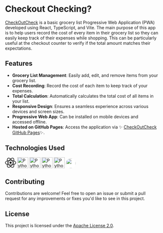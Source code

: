 # Checkout Checking?

[CheckOutCheck](https://osamamsoliman.github.io/CheckOutCheck/) is a basic grocery list Progressive Web Application (PWA) developed using React, TypeScript, and Vite. The main purpose of this app is to help users record the cost of every item in their grocery list so they can easily keep track of their expenses while shopping. This can be particularly useful at the checkout counter to verify if the total amount matches their expectations.

## Features

- **Grocery List Management**: Easily add, edit, and remove items from your grocery list.
- **Cost Recording**: Record the cost of each item to keep track of your expenses.
- **Total Calculation**: Automatically calculates the total cost of all items in your list.
- **Responsive Design**: Ensures a seamless experience across various devices and screen sizes.
- **Progressive Web App**: Can be installed on mobile devices and accessed offline.
- **Hosted on GitHub Pages**: Access the application via ✨ [CheckOutCheck GitHub Pages](https://osamamsoliman.github.io/CheckOutCheck/)✨.

## Technologies Used

<a href="https://react.dev/" ><svg width="36" height="36" viewBox="-10.5 -9.45 21 18.9" fill="none" xmlns="http://www.w3.org/2000/svg" class="mt-4 mb-3 text-link dark:text-link-dark w-24 lg:w-28 self-center text-sm me-0 flex origin-center transition-all ease-in-out"><circle cx="0" cy="0" r="2" fill="currentColor"></circle><g stroke="currentColor" stroke-width="1" fill="none"><ellipse rx="10" ry="4.5"></ellipse><ellipse rx="10" ry="4.5" transform="rotate(60)"></ellipse><ellipse rx="10" ry="4.5" transform="rotate(120)"></ellipse></g></svg></a>
<a href="https://www.typescriptlang.org/" ><img src="https://upload.wikimedia.org/wikipedia/commons/f/f5/Typescript.svg" width="36" height="36" alt="Python" /></a>
<a href="https://vitejs.dev/" ><img src="https://vitejs.dev/logo-with-shadow.png" width="36" height="36" alt="Python" /></a>
<a href="https://developer.mozilla.org/en-US/docs/Web/Progressive_web_apps" ><img src="https://upload.wikimedia.org/wikipedia/commons/d/d5/Progressive_Web_Apps_Logo.svg" width="36" height="36" alt="Python" /></a>
<a href="https://vitest.dev/" ><img src="https://vitest.dev/logo-shadow.svg" width="36" height="36" alt="Python" /></a>
<a href="https://pages.github.com/" ><img src="https://raw.githubusercontent.com/danielcranney/readme-generator/main/public/icons/socials/github.svg" width="32" height="32" style="background:white;border-radius:20px"/></a>

## Contributing

Contributions are welcome! Feel free to open an issue or submit a pull request for any improvements or fixes you'd like to see in this project.

## License

This project is licensed under the [Apache License 2.0](https://choosealicense.com/licenses/apache-2.0/).